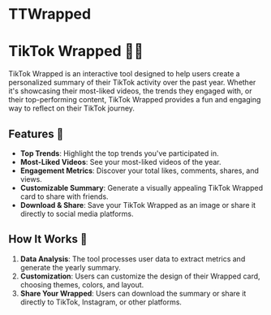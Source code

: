 # TTWrapped

# TikTok Wrapped 🎥✨

TikTok Wrapped is an interactive tool designed to help users create a personalized summary of their TikTok activity over the past year. Whether it's showcasing their most-liked videos, the trends they engaged with, or their top-performing content, TikTok Wrapped provides a fun and engaging way to reflect on their TikTok journey.

## Features 🚀
- **Top Trends**: Highlight the top trends you've participated in.
- **Most-Liked Videos**: See your most-liked videos of the year.
- **Engagement Metrics**: Discover your total likes, comments, shares, and views.
- **Customizable Summary**: Generate a visually appealing TikTok Wrapped card to share with friends.
- **Download & Share**: Save your TikTok Wrapped as an image or share it directly to social media platforms.

## How It Works 🔧
1. **Data Analysis**: The tool processes user data to extract metrics and generate the yearly summary.
2. **Customization**: Users can customize the design of their Wrapped card, choosing themes, colors, and layout.
3. **Share Your Wrapped**: Users can download the summary or share it directly to TikTok, Instagram, or other platforms.
